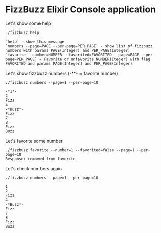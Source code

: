 # FizzBuzz Elixir Console application

Let's show some help

````
./fizzbuzz help

`help` - show this message
`numbers --page=PAGE --per-page=PER_PAGE` - show list of fizzbuzz numbers with params PAGE(Integer) and PER_PAGE(Integer)
`favorite --number=NUMBER --favorited=FAVORITED --page=PAGE --per-page=PER_PAGE` - Favorite or unfavorite NUMBER(Iteger) with flag FAVORITED and params PAGE(Integer) and PER_PAGE(Integer)
````

Let's show fizzbuzz numbers (-**- = favorite number)

````
./fizzbuzz numbers --page=1 --per-page=10

-*1*-
2
Fizz
4
-*Buzz*-
Fizz
7
8
Fizz
Buzz
````

Let's favorite some number

````
./fizzbuzz favorite --number=1 --favorited=false --page=1 --per-page=10
Response: removed from favorite
````

Let's check numbers again

````
./fizzbuzz numbers --page=1 --per-page=10

1
2
Fizz
4
-*Buzz*-
Fizz
7
8
Fizz
Buzz
````